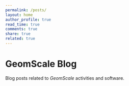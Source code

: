```yaml
---
permalink: /posts/
layout: home
author_profile: true
read_time: true
comments: true
share: true
related: true
---
```


# GeomScale Blog

Blog posts related to *GeomScale* activities and software.
